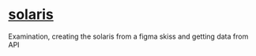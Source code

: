 # [solaris](https://linnjoha.github.io/solaris/)
Examination, creating the solaris from a figma skiss and getting data from API
